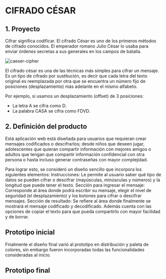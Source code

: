 # CIFRADO CÉSAR

## 1. Proyecto

Cifrar significa codificar. El cifrado César es uno de los primeros métodos de cifrado conocidos. El emperador romano Julio César lo usaba para enviar órdenes secretas a sus generales en los campos de batalla.

![caeser-cipher](https://upload.wikimedia.org/wikipedia/commons/thumb/2/2b/Caesar3.svg/2000px-Caesar3.svg.png)

El cifrado césar es una de las técnicas más simples para cifrar un mensaje. Es un tipo de cifrado por sustitución, es decir que cada letra del texto original es reemplazada por otra que se encuentra un número fijo de posiciones (desplazamiento) más adelante en el mismo alfabeto.

Por ejemplo, si usamos un desplazamiento (offset) de 3 posiciones:

* La letra A se cifra como D.
* La palabra CASA se cifra como FDVD.

## 2. Definición del producto

Está aplicación web está diseñada para usuarios que requieran crear mensajes codificados o descifrarlos; desde niños que deseen jugar, adolescentes que quieran compartir información con mejores amigos o adultos que tengan que compartir información confidencial con otra persona o hasta incluso generar contraseñas con mayor complejidad.

 Para lograr esto, se consideró un diseño sencillo que incorpora los siguientes elementos:
Instrucciones: Le permite al usuario saber qué tipo de datos se pueden cifrar o descifrar (mayúsculas, minúsculas y números) y la longitud que puede tener el texto.
Sección para ingresar el mensaje: Corresponde al área donde podrá escribir su mensaje, elegir el nivel de seguridad (el desplazamiento) y los botones para cifrar o descifrar mensajes.
Sección de resultado: Se refiere al área donde finalmente se mostrará el mensaje codificado y decodificado. Además cuenta con las opciones de copiar el texto para que pueda compartirlo con mayor facilidad y de borrar.

## Prototipo inicial

Finalmente el diseño final varió al prototipo en distribución y paleta de colores, sin embargo fueron incorporadas todas las funcionalidades consideradas al inicio.

## Prototipo final
